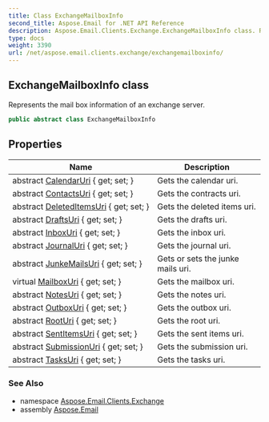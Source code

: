 ```yaml
---
title: Class ExchangeMailboxInfo
second_title: Aspose.Email for .NET API Reference
description: Aspose.Email.Clients.Exchange.ExchangeMailboxInfo class. Represents the mail box information of an exchange server
type: docs
weight: 3390
url: /net/aspose.email.clients.exchange/exchangemailboxinfo/
---
```

## ExchangeMailboxInfo class

Represents the mail box information of an exchange server.

```csharp
public abstract class ExchangeMailboxInfo
```

## Properties

| Name | Description |
| --- | --- |
| abstract [CalendarUri](../../aspose.email.clients.exchange/exchangemailboxinfo/calendaruri/) { get; set; } | Gets the calendar uri. |
| abstract [ContactsUri](../../aspose.email.clients.exchange/exchangemailboxinfo/contactsuri/) { get; set; } | Gets the contracts uri. |
| abstract [DeletedItemsUri](../../aspose.email.clients.exchange/exchangemailboxinfo/deleteditemsuri/) { get; set; } | Gets the deleted items uri. |
| abstract [DraftsUri](../../aspose.email.clients.exchange/exchangemailboxinfo/draftsuri/) { get; set; } | Gets the drafts uri. |
| abstract [InboxUri](../../aspose.email.clients.exchange/exchangemailboxinfo/inboxuri/) { get; set; } | Gets the inbox uri. |
| abstract [JournalUri](../../aspose.email.clients.exchange/exchangemailboxinfo/journaluri/) { get; set; } | Gets the journal uri. |
| abstract [JunkeMailsUri](../../aspose.email.clients.exchange/exchangemailboxinfo/junkemailsuri/) { get; set; } | Gets or sets the junke mails uri. |
| virtual [MailboxUri](../../aspose.email.clients.exchange/exchangemailboxinfo/mailboxuri/) { get; set; } | Gets the mailbox uri. |
| abstract [NotesUri](../../aspose.email.clients.exchange/exchangemailboxinfo/notesuri/) { get; set; } | Gets the notes uri. |
| abstract [OutboxUri](../../aspose.email.clients.exchange/exchangemailboxinfo/outboxuri/) { get; set; } | Gets the outbox uri. |
| abstract [RootUri](../../aspose.email.clients.exchange/exchangemailboxinfo/rooturi/) { get; set; } | Gets the root uri. |
| abstract [SentItemsUri](../../aspose.email.clients.exchange/exchangemailboxinfo/sentitemsuri/) { get; set; } | Gets the sent items uri. |
| abstract [SubmissionUri](../../aspose.email.clients.exchange/exchangemailboxinfo/submissionuri/) { get; set; } | Gets the submission uri. |
| abstract [TasksUri](../../aspose.email.clients.exchange/exchangemailboxinfo/tasksuri/) { get; set; } | Gets the tasks uri. |

### See Also

* namespace [Aspose.Email.Clients.Exchange](../../aspose.email.clients.exchange/)
* assembly [Aspose.Email](../../)


